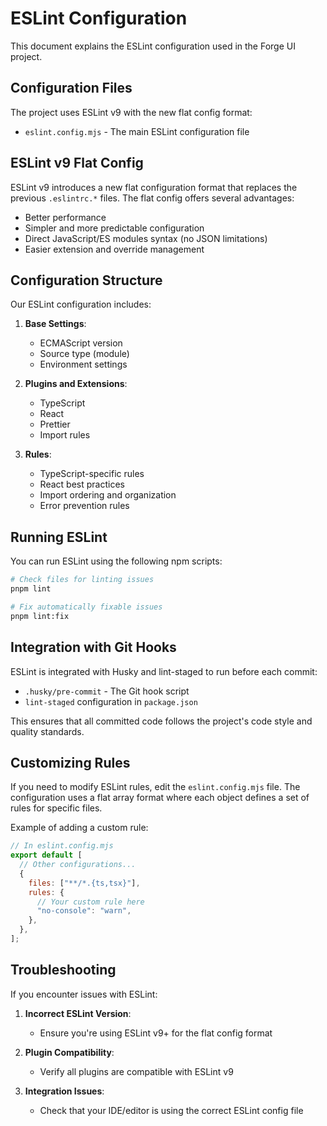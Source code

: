 # ESLint Configuration

This document explains the ESLint configuration used in the Forge UI project.

## Configuration Files

The project uses ESLint v9 with the new flat config format:

- `eslint.config.mjs` - The main ESLint configuration file

## ESLint v9 Flat Config

ESLint v9 introduces a new flat configuration format that replaces the previous `.eslintrc.*` files. The flat config offers several advantages:

- Better performance
- Simpler and more predictable configuration
- Direct JavaScript/ES modules syntax (no JSON limitations)
- Easier extension and override management

## Configuration Structure

Our ESLint configuration includes:

1. **Base Settings**:

   - ECMAScript version
   - Source type (module)
   - Environment settings

2. **Plugins and Extensions**:

   - TypeScript
   - React
   - Prettier
   - Import rules

3. **Rules**:
   - TypeScript-specific rules
   - React best practices
   - Import ordering and organization
   - Error prevention rules

## Running ESLint

You can run ESLint using the following npm scripts:

```bash
# Check files for linting issues
pnpm lint

# Fix automatically fixable issues
pnpm lint:fix
```

## Integration with Git Hooks

ESLint is integrated with Husky and lint-staged to run before each commit:

- `.husky/pre-commit` - The Git hook script
- `lint-staged` configuration in `package.json`

This ensures that all committed code follows the project's code style and quality standards.

## Customizing Rules

If you need to modify ESLint rules, edit the `eslint.config.mjs` file. The configuration uses a flat array format where each object defines a set of rules for specific files.

Example of adding a custom rule:

```javascript
// In eslint.config.mjs
export default [
  // Other configurations...
  {
    files: ["**/*.{ts,tsx}"],
    rules: {
      // Your custom rule here
      "no-console": "warn",
    },
  },
];
```

## Troubleshooting

If you encounter issues with ESLint:

1. **Incorrect ESLint Version**:

   - Ensure you're using ESLint v9+ for the flat config format

2. **Plugin Compatibility**:

   - Verify all plugins are compatible with ESLint v9

3. **Integration Issues**:
   - Check that your IDE/editor is using the correct ESLint config file

